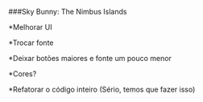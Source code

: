 ###Sky Bunny: The Nimbus Islands

*Melhorar UI

*Trocar fonte

*Deixar botões maiores e fonte um pouco menor

*Cores?

*Refatorar o código inteiro (Sério, temos que fazer isso)
